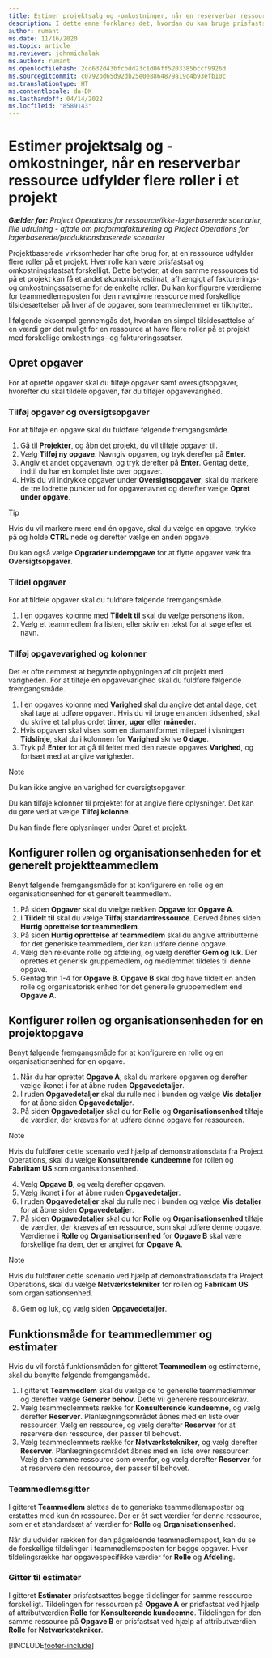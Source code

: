 ```yaml
---
title: Estimer projektsalg og -omkostninger, når en reserverbar ressource udfylder flere roller i et projekt
description: I dette emne forklares det, hvordan du kan bruge prisfastsættelsesdimensioner til at understøtte prisfastsættelses- og omkostningsestimater for en ressource, der udfylder flere roller i et projekt.
author: rumant
ms.date: 11/16/2020
ms.topic: article
ms.reviewer: johnmichalak
ms.author: rumant
ms.openlocfilehash: 2cc632d43bfcbdd23c1d06ff5203385bccf9926d
ms.sourcegitcommit: c0792bd65d92db25e0e8864879a19c4b93efb10c
ms.translationtype: HT
ms.contentlocale: da-DK
ms.lasthandoff: 04/14/2022
ms.locfileid: "8589143"
---
```

# <a name="estimate-project-sales-and-costs-when-a-bookable-resource-fills-multiple-roles-on-a-project"></a>Estimer projektsalg og -omkostninger, når en reserverbar ressource udfylder flere roller i et projekt 

_**Gælder for:** Project Operations for ressource/ikke-lagerbaserede scenarier, lille udrulning - aftale om proformafakturering og Project Operations for lagerbaserede/produktionsbaserede scenarier_ 

Projektbaserede virksomheder har ofte brug for, at en ressource udfylder flere roller på et projekt. Hver rolle kan være prisfastsat og omkostningsfastsat forskelligt. Dette betyder, at den samme ressources tid på et projekt kan få et andet økonomisk estimat, afhængigt af fakturerings- og omkostningssatserne for de enkelte roller. Du kan konfigurere værdierne for teammedlemsposten for den navngivne ressource med forskellige tilsidesættelser på hver af de opgaver, som teammedlemmet er tilknyttet.

I følgende eksempel gennemgås det, hvordan en simpel tilsidesættelse af en værdi gør det muligt for en ressource at have flere roller på et projekt med forskellige omkostnings- og faktureringssatser.

## <a name="create-tasks"></a>Opret opgaver
For at oprette opgaver skal du tilføje opgaver samt oversigtsopgaver, hvorefter du skal tildele opgaven, før du tilføjer opgavevarighed. 

### <a name="add-tasks-and-summary-tasks"></a>Tilføj opgaver og oversigtsopgaver
For at tilføje en opgave skal du fuldføre følgende fremgangsmåde.

1. Gå til **Projekter**, og åbn det projekt, du vil tilføje opgaver til.
2. Vælg **Tilføj ny opgave**. Navngiv opgaven, og tryk derefter på **Enter**.
3. Angiv et andet opgavenavn, og tryk derefter på **Enter**. Gentag dette, indtil du har en komplet liste over opgaver.
3. Hvis du vil indrykke opgaver under **Oversigtsopgaver**, skal du markere de tre lodrette punkter ud for opgavenavnet og derefter vælge **Opret under opgave**. 

  > [!TIP]
  > Hvis du vil markere mere end én opgave, skal du vælge en opgave, trykke på og holde **CTRL** nede og derefter vælge en anden opgave.
  >
  > Du kan også vælge **Opgrader underopgave** for at flytte opgaver væk fra **Oversigtsopgaver**.

### <a name="assign-tasks"></a>Tildel opgaver

For at tildele opgaver skal du fuldføre følgende fremgangsmåde.

1. I en opgaves kolonne med **Tildelt til** skal du vælge personens ikon.
2. Vælg et teammedlem fra listen, eller skriv en tekst for at søge efter et navn.

### <a name="add-task-duration-and-columns"></a>Tilføj opgavevarighed og kolonner

Det er ofte nemmest at begynde opbygningen af dit projekt med varigheden. For at tilføje en opgavevarighed skal du fuldføre følgende fremgangsmåde.

1. I en opgaves kolonne med **Varighed** skal du angive det antal dage, det skal tage at udføre opgaven. Hvis du vil bruge en anden tidsenhed, skal du skrive et tal plus ordet **timer**, **uger** eller **måneder**.
2. Hvis opgaven skal vises som en diamantformet milepæl i visningen **Tidslinje**, skal du i kolonnen for **Varighed** skrive **0 dage**.
3. Tryk på **Enter** for at gå til feltet med den næste opgaves **Varighed**, og fortsæt med at angive varigheder.

  > [!NOTE]
  > Du kan ikke angive en varighed for oversigtsopgaver.

Du kan tilføje kolonner til projektet for at angive flere oplysninger. Det kan du gøre ved at vælge **Tilføj kolonne**. 

Du kan finde flere oplysninger under [Opret et projekt](https://support.microsoft.com/en-us/office/create-a-project-a5b5e823-fb2e-45fd-be00-7d84422d9749).

## <a name="set-up-the-role-and-organization-unit-for-a-generic-project-team-member"></a>Konfigurer rollen og organisationsenheden for et generelt projektteammedlem
Benyt følgende fremgangsmåde for at konfigurere en rolle og en organisationsenhed for et generelt teammedlem.

1. På siden **Opgaver** skal du vælge rækken **Opgave** for **Opgave A**. 
2. I **Tildelt til** skal du vælge **Tilføj standardressource**. Derved åbnes siden **Hurtig oprettelse for teammedlem**.
3. På siden **Hurtig oprettelse af teammedlem** skal du angive attributterne for det generiske teammedlem, der kan udføre denne opgave.
4. Vælg den relevante rolle og afdeling, og vælg derefter **Gem og luk**. Der oprettes et generisk gruppemedlem, og medlemmet tildeles til denne opgave. 
5. Gentag trin 1-4 for **Opgave B**. **Opgave B** skal dog have tildelt en anden rolle og organisatorisk enhed for det generelle gruppemedlem end **Opgave A**. 

## <a name="set-up-the-role-and-organization-unit-for-a-project-task"></a>Konfigurer rollen og organisationsenheden for en projektopgave
Benyt følgende fremgangsmåde for at konfigurere en rolle og en organisationsenhed for en opgave.

1. Når du har oprettet **Opgave A**, skal du markere opgaven og derefter vælge ikonet **i** for at åbne ruden **Opgavedetaljer**. 
2. I ruden **Opgavedetaljer** skal du rulle ned i bunden og vælge **Vis detaljer** for at åbne siden **Opgavedetaljer**.
3. På siden **Opgavedetaljer** skal du for **Rolle** og **Organisationsenhed** tilføje de værdier, der kræves for at udføre denne opgave for ressourcen. 

  > [!NOTE]
  > Hvis du fuldfører dette scenario ved hjælp af demonstrationsdata fra Project Operations, skal du vælge **Konsulterende kundeemne** for rollen og **Fabrikam US** som organisationsenhed.

4. Vælg **Opgave B**, og vælg derefter opgaven.
5. Vælg ikonet **i** for at åbne ruden **Opgavedetaljer**. 
6. I ruden **Opgavedetaljer** skal du rulle ned i bunden og vælge **Vis detaljer** for at åbne siden **Opgavedetaljer**.
7. På siden **Opgavedetaljer** skal du for **Rolle** og **Organisationsenhed** tilføje de værdier, der kræves af en ressource, som skal udføre denne opgave. Værdierne i **Rolle** og **Organisationsenhed** for **Opgave B** skal være forskellige fra dem, der er angivet for **Opgave A**. 

  > [!NOTE]
  > Hvis du fuldfører dette scenario ved hjælp af demonstrationsdata fra Project Operations, skal du vælge **Netværkstekniker** for rollen og **Fabrikam US** som organisationsenhed.

8. Gem og luk, og vælg siden **Opgavedetaljer**. 

## <a name="team-member-and-estimates-behavior"></a>Funktionsmåde for teammedlemmer og estimater 
Hvis du vil forstå funktionsmåden for gitteret **Teammedlem** og estimaterne, skal du benytte følgende fremgangsmåde.

1. I gitteret **Teammedlem** skal du vælge de to generelle teammedlemmer og derefter vælge **Generer behov**. Dette vil generere ressourcekrav. 
2. Vælg teammedlemmets række for **Konsulterende kundeemne**, og vælg derefter **Reserver**. Planlægningsområdet åbnes med en liste over ressourcer. Vælg en ressource, og vælg derefter **Reserver** for at reservere den ressource, der passer til behovet.
3. Vælg teammedlemmets række for **Netværkstekniker**, og vælg derefter **Reserver**. Planlægningsområdet åbnes med en liste over ressourcer. Vælg den samme ressource som ovenfor, og vælg derefter **Reserver** for at reservere den ressource, der passer til behovet.

### <a name="team-member-grid"></a>Teammedlemsgitter 

I gitteret **Teammedlem** slettes de to generiske teammedlemsposter og erstattes med kun én ressource. Der er ét sæt værdier for denne ressource, som er et standardsæt af værdier for **Rolle** og **Organisationsenhed**.

Når du udvider rækken for den pågældende teammedlemspost, kan du se de forskellige tildelinger i teammedlemsposten for begge opgaver. Hver tildelingsrække har opgavespecifikke værdier for **Rolle** og **Afdeling**. 

### <a name="estimates-grid"></a>Gitter til estimater 

I gitteret **Estimater** prisfastsættes begge tildelinger for samme ressource forskelligt. Tildelingen for ressourcen på **Opgave A** er prisfastsat ved hjælp af attributværdien **Rolle** for **Konsulterende kundeemne**. Tildelingen for den samme ressource på **Opgave B** er prisfastsat ved hjælp af attributværdien **Rolle** for **Netværkstekniker**.


[!INCLUDE[footer-include](../includes/footer-banner.md)]